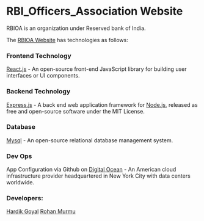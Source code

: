 # RBI_Officers_Association Website

RBIOA is an organization under Reserved bank of India.

The [RBIOA Website](rbioa.org.in) has technologies as follows:

### Frontend Technology

[React.js](https://reactjs.org/) - An open-source front-end JavaScript library for building user interfaces or UI components.

### Backend Technology

[Express.js](https://expressjs.com/) - A back end web application framework for [Node.js](https://nodejs.org/en/), released as free and open-source software under the MIT License.

### Database

[Mysql](https://www.mysql.com/) - An open-source relational database management system.

### Dev Ops

App Configuration via Github on [Digital Ocean](https://www.digitalocean.com/) - An American cloud infrastructure provider headquartered in New York City with data centers worldwide.

### Developers:

[Hardik Goyal](https://github.com/hardik-goyal)
[Rohan Murmu](https://github.com/scythrine05)
